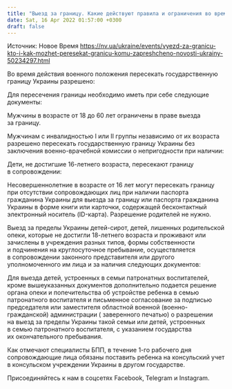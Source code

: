 ```yaml
---
title: "Выезд за границу. Какие действуют правила и ограничения во время военного положения"
date: Sat, 16 Apr 2022 01:57:00 +0300
draft: false
---
```

Источник: Новое Время https://nv.ua/ukraine/events/vyezd-za-granicu-kto-i-kak-mozhet-peresekat-granicu-komu-zapreshcheno-novosti-ukrainy-50234297.html


Во время действия военного положения пересекать государственную границу Украины разрешено:

Для пересечения границы необходимо иметь при себе следующие документы:

Мужчины в возрасте от 18 до 60 лет ограничены в праве выезда за границу.

Мужчинам с инвалидностью I или II группы независимо от их возраста разрешено пересекать государственную границу Украины без заключения военно-врачебной комиссии о непригодности при наличии:

Дети, не достигшие 16-летнего возраста, пересекают границу в сопровождении:

Несовершеннолетние в возрасте от 16 лет могут пересекать границу при отсутствии сопровождающих лиц при наличии паспорта гражданина Украины для выезда за границу или паспорта гражданина Украины в форме книги или карточки, содержащей бесконтактный электронный носитель (ID-карта). Разрешение родителей не нужно.

Выезд за пределы Украины детей-сирот, детей, лишенных родительской опеки, которые не достигли 18-летнего возраста и проживают или зачислены в учреждения разных типов, формы собственности и подчинения на круглосуточное пребывание, осуществляется в сопровождении законного представителя или другого уполномоченного им лица и за наличия следующих документов:

Для выезда детей, устроенных в семьи патронатных воспитателей, кроме вышеуказанных документов дополнительно подается решение органа опеки и попечительства об устройстве ребенка в семью патронатного воспитателя и письменное согласование за подписью председателя или заместителя областной военной (военно-гражданской) администрации ( заверенного печатью) о разрешении на выезд за пределы Украины такой семьи или детей, устроенных в семью патронатного воспитателя, с указанием государства их окончательного пребывания.

Как отмечают специалисты БПП, в течение 1-го рабочего дня сопровождающие лица обязаны поставить ребенка на консульский учет в консульском учреждении Украины в другом государстве.

Присоединяйтесь к нам в соцсетях Facebook, Telegram и Instagram.
